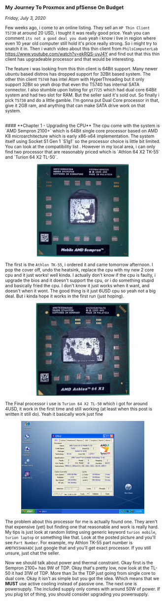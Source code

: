 ### **My Journey To Proxmox and pfSense On Budget**
_Friday, July 3, 2020_

Few weeks ago, i come to an online listing. They sell an `HP Thin Client T5730` at around 20 USD, 
i tought it was really good price. Yeah you can comment `its not a good deal you dumb` yeah i know 
i live in region where even 10 year old computer still hold it's price really strong. So i might try 
to snatch it in. Then i watch video about this thin client from `PhilsComputerLab` 
<https://www.youtube.com/watch?v=ekRQS-uyJ4Y> and find out that this thin client has upgradeable 
processor and that would be interesting.

The feature i was looking from this thin client is 64Bit support. Many newer ubuntu based distros 
has dropped support for 32Bit based system. The other thin client `T5740` has intel Atom with 
HyperThreading but it only support 32Bit so yeah drop that even tho T5740 has internal SATA connector. 
I also stumble upon listing for `gt7725` which had dual core 64Bit system and had two slot for RAM. 
But the seller said it's sold out. So finally i pick `T5730` and do a little gamble. I'm gonna put 
Dual Core processor in that, give it 2GB ram, and anything that can make SATA drive work on that system.

<br>
#### **Chapter 1 - Upgrading the CPU**
The cpu come with the system is `AMD Sempron 2100+` which is 64Bit single core processor based on AMD 
K8 microarchitecture which is early x86-x64 implementation. The system itself using Socket S1 Gen 1 `S1g1` 
so the processor choice is little bit limited. You can look at the compatibility list <http://www.cpu-world.com/Related_CPUs/Socket%20S1%20_S1g1__K8.html>. However in my local area, i can only find two processor that are reasonably 
priced which is `Athlon 64 X2 TK-55` and `Turion 64 X2 TL-50`.
<p align="center">
	<img src="./posts/2020-07-03-my-journey-to-proxmox-and-pfsense-on-budget/1.jpg" height="300px" alt="img1">
</p>

The first is the `Athlon TK-55`, i ordered it and came tomorrow afternoon. I pop the cover off, undo the 
heatsink, replace the cpu with my new 2 core cpu and it just works! well kinda. I actually don't know if 
the cpu is faulty, i upgrade the bios and it doesn't support the cpu, or i do something stupid and basically 
fried the cpu. I don't know it just works when it want, and doesn't when it wont. The good thing is it just 
6USD cpu so yeah not a big deal. But i kinda hope it works in the first run (just hoping).
<p align="center">
	<img src="./posts/2020-07-03-my-journey-to-proxmox-and-pfsense-on-budget/2.jpg" height="300px" alt="img2">
</p>

The Final processor i use is `Turion 64 X2 TL-50` which i got for around 4USD, it work in the first time and 
still working (at least when this post is written it still do). Yeah it basically work just fine
<p align="center">
	<img src="./posts/2020-07-03-my-journey-to-proxmox-and-pfsense-on-budget/3.png" height="300px" alt="img3">
</p>

The problem about this processor for me is actually found one. They aren't that expensive (yet) but finding one 
that reasonable and work is really hard. My tips is just look at random listing using generic keyword 
`turion mobile`, `turion laptop` or something like that. Look at the posted picture and you'll see `Part Number`. 
For example, my Athlon TK-55 part number is `AMDTK55HAX4DC` just google that and you'll get exact processor. If 
you still unsure, just chat the seller.

Now we should talk about power and thermal constraint. Okay first is the Sempron 2100+ has 9W of TDP. Okay that's 
pretty low, now look at the TL-50 it had 31W of TDP. More than 3x the TDP just going from single core to dual core. 
Okay it isn't as simple but you got the idea. Which means that we **MUST** use active cooling instead of passive one. 
The next one is powersupply. The included supply only comes with around 50W of power. If you plug lot of thing, you 
should consider upgrading you powersupply.